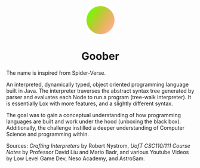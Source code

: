 <div align="center">
  <img src="https://github.com/merrickliu888/Goober/blob/main/Goober%20Icon.png" alt="goober-icon" width="75">  
  <h1>Goober</h1>
</div>

The name is inspired from Spider-Verse.

An interpreted, dynamically typed, object oriented programming language built in Java. The interpreter traverses the abstract syntax tree generated by parser and evaluates each Node to run a program (tree-walk interpreter). It is essentially Lox with more features, and a slightly different syntax.

The goal was to gain a conceptual understanding of how programming languages are built and work under the hood (unboxing the black box). Additionally, the challenge instilled a deeper understanding of Computer Science and programming within.

Sources: *Crafting Interpreters* by Robert Nystrom, *UofT CSC110/111 Course Notes* by Professor David Liu and Mario Badr, and various Youtube Videos by Low Level Game Dev, Neso Academy, and AstroSam.
